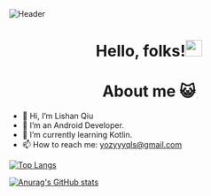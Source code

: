 <img src="[https://raw.githubusercontent.com/MartinHeinz/MartinHeinz/master/readme_header.png](https://github.com/yozyyyqls/yozyyyqls/blob/6a5ad82d08b81e3aece09b2d3266754a2d8ff7ff/github-header-image.png)" alt="Header" title="Header" style="max-width: 100%;">

<h1 align="center">
  Hello, folks!<img src="https://raw.githubusercontent.com/MartinHeinz/MartinHeinz/master/wave.gif" height="30px" style="max-width: 100%; display: inline-block;" data-target="animated-image.originalImage">
</h1>

<h1 align="center">About me 😺</h1>

- 👋 Hi, I’m Lishan Qiu
- 👀 I’m an Android Developer.
- 🌱 I’m currently learning Kotlin.
- 📫 How to reach me: yozyyyqls@gmail.com

[![Top Langs](https://github-readme-stats.vercel.app/api/top-langs/?username=yozyyyqls&langs_count=3&layout=compact&theme=dark)](https://github.com/anuraghazra/github-readme-stats)

[![Anurag's GitHub stats](https://github-readme-stats.vercel.app/api?username=yozyyyqls&show_icons=true&theme=dark)](https://github.com/anuraghazra/github-readme-stats)

<!---
yozyyyqls/yozyyyqls is a ✨ special ✨ repository because its `README.md` (this file) appears on your GitHub profile.
You can click the Preview link to take a look at your changes.
--->
